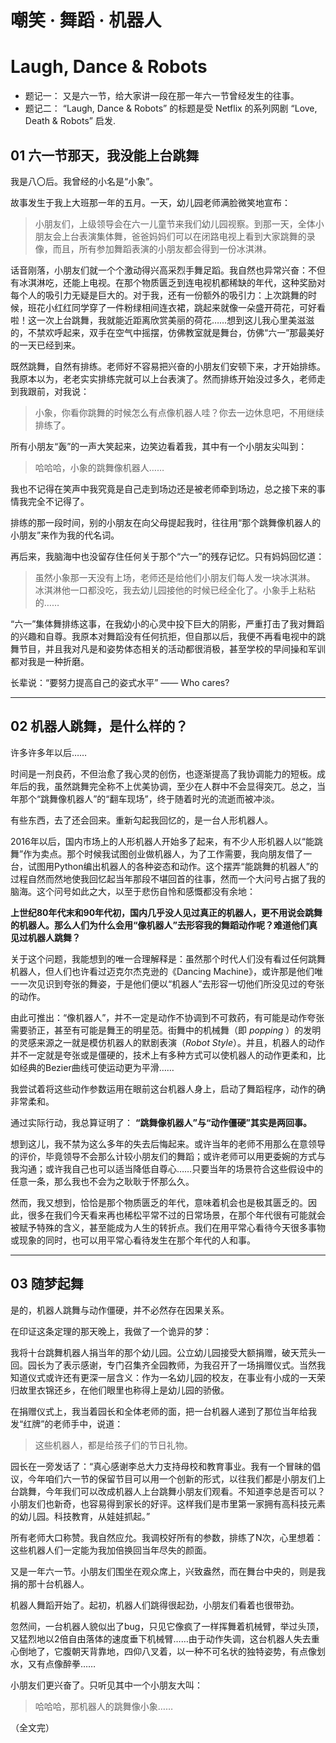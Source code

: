 # 嘲笑 · 舞蹈 · 机器人
# Laugh, Dance & Robots

* 题记一： 又是六一节，给大家讲一段在那一年六一节曾经发生的往事。
* 题记二： “Laugh, Dance & Robots” 的标题是受 Netflix 的系列网剧 “Love, Death & Robots” 启发. 

## 01 六一节那天，我没能上台跳舞

我是八〇后。我曾经的小名是“小象”。

故事发生于我上大班那一年的五月。一天，幼儿园老师满脸微笑地宣布： 

> 小朋友们，上级领导会在六一儿童节来我们幼儿园视察。到那一天，全体小朋友会上台表演集体舞，爸爸妈妈们可以在闭路电视上看到大家跳舞的录像，而且，所有参加舞蹈表演的小朋友都会得到一份冰淇淋。
 
话音刚落，小朋友们就一个个激动得兴高采烈手舞足蹈。我自然也异常兴奋：不但有冰淇淋吃，还能上电视。在那个物质匮乏到连电视机都稀缺的年代，这种奖励对每个人的吸引力无疑是巨大的。对于我，还有一份额外的吸引力：上次跳舞的时候，班花小红红同学穿了一件粉绿相间连衣裙，跳起来就像一朵盛开荷花，可好看啦！这一次上台跳舞，我就能近距离欣赏美丽的荷花……想到这儿我心里美滋滋的，不禁欢呼起来，双手在空气中摇摆，仿佛教室就是舞台，仿佛“六一”那最美好的一天已经到来。

既然跳舞，自然有排练。老师好不容易把兴奋的小朋友们安顿下来，才开始排练。我原本以为，老老实实排练完就可以上台表演了。然而排练开始没过多久，老师走到我跟前，对我说：

> 小象，你看你跳舞的时候怎么有点像机器人哇？你去一边休息吧，不用继续排练了。

所有小朋友“轰”的一声大笑起来，边笑边看着我，其中有一个小朋友尖叫到：

> 哈哈哈，小象的跳舞像机器人……

我也不记得在笑声中我究竟是自己走到场边还是被老师牵到场边，总之接下来的事情我完全不记得了。

排练的那一段时间，别的小朋友在向父母提起我时，往往用“那个跳舞像机器人的小朋友”来作为我的代名词。

再后来，我脑海中也没留存住任何关于那个“六一”的残存记忆。只有妈妈回忆道：

> 虽然小象那一天没有上场，老师还是给他们小朋友们每人发一块冰淇淋。
> 冰淇淋他一口都没吃，我去幼儿园接他的时候已经全化了。小象手上粘粘的……

“六一”集体舞排练这事，在我幼小的心灵中投下巨大的阴影，严重打击了我对舞蹈的兴趣和自尊。我原本对舞蹈没有任何抗拒，但自那以后，我便不再看电视中的跳舞节目，并且我对凡是和姿势体态相关的活动都很消极，甚至学校的早间操和军训都对我是一种折磨。

长辈说：“要努力提高自己的姿式水平” ——  Who cares? 

----------
## 02 机器人跳舞，是什么样的？

许多许多年以后……

时间是一剂良药，不但治愈了我心灵的创伤，也逐渐提高了我协调能力的短板。成年后的我，虽然跳舞完全称不上优美协调，至少在人群中不会显得突兀。总之，当年那个“跳舞像机器人”的“翻车现场”，终于随着时光的流逝而被冲淡。

有些东西，去了还会回来。重新勾起我回忆的，是一台人形机器人。

2016年以后，国内市场上的人形机器人开始多了起来，有不少人形机器人以“能跳舞”作为卖点。那个时候我试图创业做机器人，为了工作需要，我向朋友借了一台，试图用Python编出机器人的各种姿态和动作。这个摆弄“能跳舞的机器人”的过程自然而然地使我回忆起当年那段不堪回首的往事，然而一个大问号占据了我的脑海。这个问号如此之大，以至于悲伤自怜和感慨都没有余地：

__上世纪80年代末和90年代初，国内几乎没人见过真正的机器人，更不用说会跳舞的机器人。那么人们为什么会用“像机器人”去形容我的舞蹈动作呢？难道他们真见过机器人跳舞？__

关于这个问题，我能想到的唯一合理解释是：虽然那个时代人们没有看过任何跳舞机器人，但人们也许看过迈克尔杰克逊的《Dancing Machine》，或许那是他们唯一一次见识到夸张的舞姿，于是他们便以“机器人”去形容一切他们所没见过的夸张的动作。

由此可推出：“像机器人”，并不一定是动作不协调到不可救药，有可能是动作夸张需要骄正，甚至有可能是舞王的明星范。街舞中的机械舞（即 *popping* ）的发明的灵感来源之一就是模仿机器人的默剧表演（*Robot Style*）。并且，机器人的动作并不一定就是夸张或是僵硬的，技术上有多种方式可以使机器人的动作更柔和，比如经典的Bezier曲线可使运动更为平滑……

我尝试着将这些动作参数运用在眼前这台机器人身上，启动了舞蹈程序，动作的确非常柔和。

通过实际行动，我总算证明了： __“跳舞像机器人”与“动作僵硬”其实是两回事。__

想到这儿，我不禁为这么多年的失去后悔起来。或许当年的老师不用那么在意领导的评价，毕竟领导不会那么计较小朋友们的舞蹈；或许老师可以用更委婉的方式与我沟通；或许我自己也可以适当降低自尊心……只要当年的场景符合这些假设中的任意一条，那么我也不会为之耿耿于怀那么久。

然而，我又想到，恰恰是那个物质匮乏的年代，意味着机会也是极其匮乏的。因此，很多在我们今天看来再也稀松平常不过的日常场景，在那个年代很有可能就会被赋予特殊的含义，甚至能成为人生的转折点。我们在用平常心看待今天很多事物或现象的同时，也可以用平常心看待发生在那个年代的人和事。

----------
## 03 随梦起舞

是的，机器人跳舞与动作僵硬，并不必然存在因果关系。

在印证这条定理的那天晚上，我做了一个诡异的梦：

我将十台跳舞机器人捐当年的那个幼儿园。公立幼儿园接受大额捐赠，破天荒头一回。园长为了表示感谢，专门召集齐全园教师，为我召开了一场捐赠仪式。当然我知道仪式或许还有更深一层含义：作为一名幼儿园的校友，在事业有小成的一天荣归故里衣锦还乡，在他们眼里也称得上是幼儿园的骄傲。

在捐赠仪式上，我当着园长和全体老师的面，把一台机器人递到了那位当年给我发“红牌”的老师手中，说道：

> 这些机器人，都是给孩子们的节日礼物。

园长在一旁发话了：“真心感谢李总大力支持母校和教育事业。我有一个冒昧的倡议，今年咱们六一节的保留节目可以用一个创新的形式，以往我们都是小朋友们上台跳舞，今年我们可以改成机器人上台跳舞小朋友们观看。不知道李总是否可以？小朋友们也新奇，也容易得到家长的好评。这样我们是市里第一家拥有高科技元素的幼儿园。科技教育，从娃娃抓起。”

所有老师大口称赞。我自然应允。我调校好所有的参数，排练了N次，心里想着：这些机器人们一定能为我加倍换回当年尽失的颜面。

又是一年六一节。小朋友们围坐在观众席上，兴致盎然，而在舞台中央的，则是我捐的那十台机器人。

机器人舞蹈开始了。起初，机器人们跳得很起劲，小朋友们看着也很带劲。

忽然间，一台机器人貌似出了bug，只见它像疯了一样挥舞着机械臂，举过头顶，又猛烈地以2倍自由落体的速度垂下机械臂……由于动作失调，这台机器人失去重心倒地了，它腹朝天背靠地，四仰八叉着，以一种不可名状的独特姿势，有点像划水，又有点像醉拳……

小朋友们更兴奋了。只听见其中一个小朋友大叫：

> 哈哈哈，那机器人的跳舞像小象……

（全文完）
